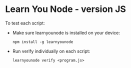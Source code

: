# Learn You Node - version JS

To test each script:

* Make sure learnyounode is installed on your device:

  ```
  npm install -g learnyounode
  ```
* Run verify individually on each script:

  ```
  learnyounode verify <program.js>
  ```
